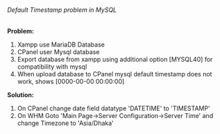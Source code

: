 ###### Default Timestamp problem in MySQL
**Problem:**  
1. Xampp use MariaDB Database  
2. CPanel user Mysql database  
3. Export database from xampp using additional option [MYSQL40] for compatibility with mysql  
4. When upload database to CPanel mysql default timestamp does not work, shows [0000-00-00 00:00:00]  

**Solution:**  
1. On CPanel change date field datatype 'DATETIME' to 'TIMESTAMP'  
2. On WHM Goto 'Main Page->Server Configuration->Server Time' and change Timezone to 'Asia/Dhaka'  